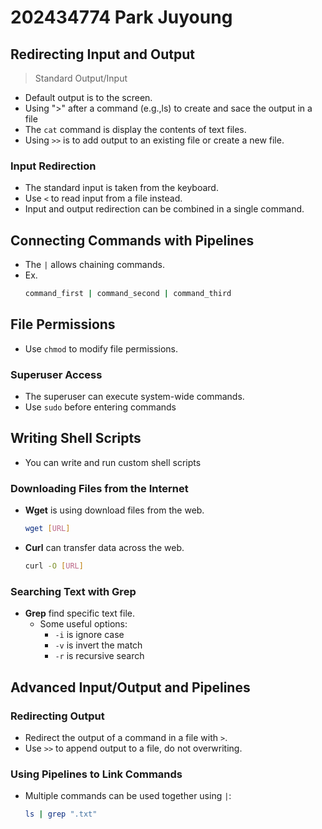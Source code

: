 
# 202434774 Park Juyoung

## Redirecting Input and Output

 > Standard Output/Input
- Default output is to the screen.
- Using ">" after a command (e.g.,ls) to create and sace the output
in a file
- The `cat` command is display the contents of text files.
- Using `>>` is to add output to an existing file or create a new file.

### Input Redirection
- The standard input is taken from the keyboard.
- Use `<` to read input from a file instead.
- Input and output redirection can be combined in a single command.

## Connecting Commands with Pipelines
- The `|` allows chaining commands.
- Ex.
  ```bash
  command_first | command_second | command_third
  ```

## File Permissions
- Use `chmod` to modify file permissions.

### Superuser Access
- The superuser can execute system-wide commands.
- Use `sudo` before entering commands 


## Writing Shell Scripts
- You can write and run custom shell scripts


### Downloading Files from the Internet
- **Wget** is using download files from the web.
  ```bash
  wget [URL]
  ```

- **Curl** can transfer data across the web.
  ```bash
  curl -O [URL]
  ```

### Searching Text with Grep
- **Grep** find specific text file.
  - Some useful options:
    - `-i` is ignore case
    - `-v` is invert the match
    - `-r` is recursive search 



## Advanced Input/Output and Pipelines

### Redirecting Output
- Redirect the output of a command in a file with `>`.
- Use `>>` to append output to a file, do not overwriting.

### Using Pipelines to Link Commands
- Multiple commands can be used together using `|`:
  ```bash
  ls | grep ".txt"
  ```


